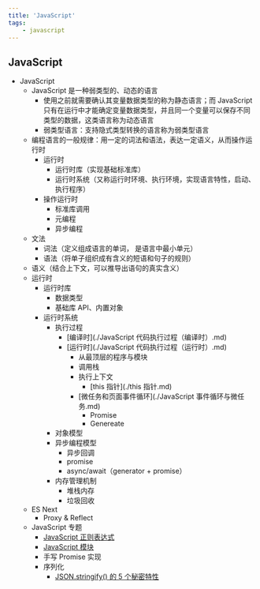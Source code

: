 ```yaml
---
title: 'JavaScript'
tags:
	- javascript
---
```


## JavaScript

- JavaScript
  - JavaScript 是一种弱类型的、动态的语言
    - 使用之前就需要确认其变量数据类型的称为静态语言；而 JavaScript 只有在运行中才能确定变量数据类型，并且同一个变量可以保存不同类型的数据，这类语言称为动态语言
    - 弱类型语言：支持隐式类型转换的语言称为弱类型语言
  - 编程语言的一般规律：用一定的词法和语法，表达一定语义，从而操作运行时
    - 运行时
      - 运行时库（实现基础标准库）
      - 运行时系统（又称运行时环境、执行环境，实现语言特性，启动、执行程序）
    - 操作运行时
      - 标准库调用
      - 元编程
      - 异步编程
  - 文法
    - 词法（定义组成语言的单词， 是语言中最小单元）
    - 语法（将单子组织成有含义的短语和句子的规则）
  - 语义（结合上下文，可以推导出语句的真实含义）
  - 运行时
    - 运行时库
      - 数据类型
      - 基础库 API、内置对象
    - 运行时系统
      - 执行过程
        - [编译时](./JavaScript 代码执行过程（编译时）.md)
        - [运行时](./JavaScript 代码执行过程（运行时）.md)
          - 从最顶层的程序与模块
          - 调用栈
          - 执行上下文
            - [this 指针](./this 指针.md)
          - [微任务和页面事件循环](./JavaScript 事件循环与微任务.md)
            - Promise
            - Genereate
      - 对象模型
      - 异步编程模型
        - 异步回调
        - promise
        - async/await（generator + promise）
      - 内存管理机制
        - 堆栈内存
        - 垃圾回收
  - ES Next
    - Proxy & Reflect
  - JavaScript 专题
    - [JavaScript 正则表达式](./JavaScript%20正则表达式.md)
    - [JavaScript 模块](./JavaScript%20模块.md)
    - 手写 Promise 实现
    - 序列化
      - [JSON.stringify() 的 5 个秘密特性](https://medium.com/javascript-in-plain-english/5-secret-features-of-json-stringify-c699340f9f27)

